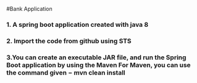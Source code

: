 #Bank Application

### 1. A spring boot application created with java 8

### 2. Import the code from github using STS

### 3.You can create an executable JAR file, and run the Spring Boot application by using the Maven For Maven, you can use the command given − mvn clean install 